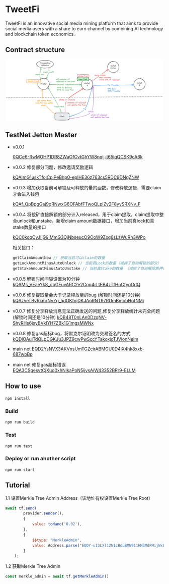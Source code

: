 # TweetFi

TweetFi is an innovative social media mining platform that aims to provide social media users with a share to earn channel by combining AI technology and blockchain token economics.


## Contract structure
![](tweetfi.png)

## TestNet Jetton Master
- v0.0.1 

    [0QCe6-RwMOHP1DR8ZWaOfCvtGhYW8nqij-t65iqQCSK9cA6k](https://testnet.tonviewer.com/kQCe6-RwMOHP1DR8ZWaOfCvtGhYW8nqij-t65iqQCSK9cFNh)

- v0.0.2 修复部分问题，修改邀请奖励逻辑


    [kQAImG1uskTfoiCpiPeBhp0-epIHE36z763cs5RDC9DNgZNW](https://testnet.tonviewer.com/kQAImG1uskTfoiCpiPeBhp0-epIHE36z763cs5RDC9DNgZNW)

- v0.0.3 增加获取当前可解锁及可释放的量的函数，修改释放逻辑，需要claim才会进入钱包

    [kQAf_QpBpgGaj9qRNwxG6OFAbfFTwoQLplZv2F8yvSRXNv_F](https://testnet.tonviewer.com/kQAf_QpBpgGaj9qRNwxG6OFAbfFTwoQLplZv2F8yvSRXNv_F)

- v0.0.4 将挖矿直接解锁的部分计入released，用于claim提取，claim提取中整合unlock和unstake，新增claim amount数据接口，增加当前真lock和真stake数量的接口

    [kQC0koqOyJIjG9IMmG3QjNbseucO9OoW9Zxg6sLzWuRn3WPo](https://testnet.tonviewer.com/kQC0koqOyJIjG9IMmG3QjNbseucO9OoW9Zxg6sLzWuRn3WPoF)


    相关接口：
    ```javascript
    getClaimAmountNow // 获取当前可以claim的数量
    getLockAmountMinusAutoUnlock // 当前真Lock的数量（减掉了自动解锁的部分）
    getStakeAmountMinusAutoUnstake // 当前真Stake的数量 （减掉了自动解除质押的部分）
    ```

- v0.0.5 解锁时间间隔设置为10分钟
    [kQAMs_VEaeYk8_obGEuvARC2e2Cpq4rLtEB4zTfHnCfyqGdQ](https://testnet.tonviewer.com/kQAMs_VEaeYk8_obGEuvARC2e2Cpq4rLtEB4zTfHnCfyqGdQ)

- v0.0.6 修复提取量会大于记录释放量的bug (解锁时间还是10分钟)
    [kQAzveTBvRkmrNvZq_5dOKfnjDKJAqRNT97RUmBmobHofNMi](https://testnet.tonviewer.com/kQAzveTBvRkmrNvZq_5dOKfnjDKJAqRNT97RUmBmobHofNMi)

- v0.0.7 修复分享释放消息无法正确发送的问题,修复分享释放统计未完全问题 (解锁时间还是10分钟)
    [kQB48T0nLAn0DzqNV-ShyRHs6jsyBVklYH7ZBk1G1mgsMWNx](https://testnet.tonviewer.com/0QB48T0nLAn0DzqNV-ShyRHs6jsyBVklYH7ZBk1G1mgsMT60)

- v0.0.8 修复gas超标bug，将默克尔证明改为交易签名的方式
    [kQDlOAuiTdQLpDGKJu3JPZ9cwPwSccYTakoxjoTJVlonNeim](https://testnet.tonviewer.com/kQDlOAuiTdQLpDGKJu3JPZ9cwPwSccYTakoxjoTJVlonNeim)


- main net
    [EQD2YsNVX3AKVnsUmTGZcirABMGU0D4iX4hk8xxb-687wbBp](https://tonviewer.com/EQD2YsNVX3AKVnsUmTGZcirABMGU0D4iX4hk8xxb-687wbBp)


- main net 修复gas超标错误
    [EQA3CSgesvtCjXud0xhNIkaPoN5ijvsAiW43352BRr9-ELLM](https://tonviewer.com/UQA3CSgesvtCjXud0xhNIkaPoN5ijvsAiW43352BRr9-EO8J)



## How to use
```shell
npm install
```
### Build

```shell
npm run build
```

### Test

```shell
npm run test
```

### Deploy or run another script

```shell
npm run start
```

## Tutorial

1.1 设置Merkle Tree Admin Address（该地址有权设置Merkle Tree Root）
```js
await tf.send(
        provider.sender(),
        {
            value: toNano('0.02'),
        },
        {
            $$type: "MerkleAdmin",
            value: Address.parse("EQDY-uI3LXl12N1cBduBMN911HM3MdPMijWxLnZPOpbMX6Fi")
        }
    );
```
1.2 获取Merkle Tree Admin
```js
const merkle_admin = await tf.getMerkleAdmin()
```